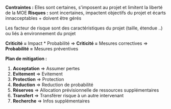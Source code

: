 **Contraintes :** Elles sont certaines, s'imposent au projet et limitent la liberté de la MOE
**Risques :** sont incertaines, impactent objectifs du projet et écarts innacceptables + doivent être gérés

Les facteur de risque sont des caractéristiques du projet (taille, étendue ..) ou liés à environnement du projet

**Criticité =** Impact * Probabilité
⇒ **Criticité =** Mesures correctives
⇒ **Probabilité =** Mesures préventives

**Plan de mitigation :**
1. **Acceptation** ⇒ Assumer pertes
2. **Evitement** ⇒ Evitement
3. **Protection** ⇒ Protection
4. **Reduction** ⇒ Reduction de probabilité
5. **Réserves** ⇒ Allocation prévisionnelle de ressources supplémentaires
6. **Transfert** ⇒ Transférer risque à un autre intervenant
7. **Recherche** ⇒ Infos supplémentaires
